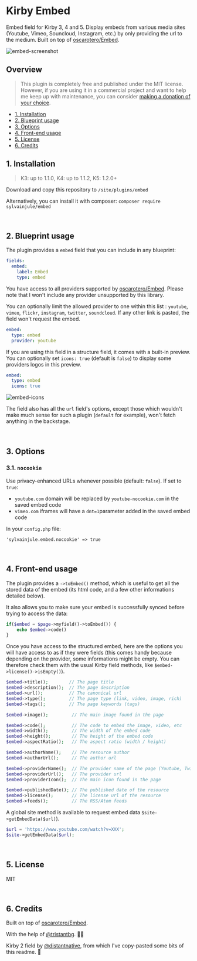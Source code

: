 # Kirby Embed

Embed field for Kirby 3, 4 and 5. Display embeds from various media sites (Youtube, Vimeo, Souncloud, Instagram, etc.) by only providing the url to the medium.
Built on top of [oscarotero/Embed](https://github.com/oscarotero/Embed).

![embed-screenshot](https://user-images.githubusercontent.com/14079751/64260995-163b3380-cf2c-11e9-85dc-77f0b8a79a1f.jpg)

## Overview

> This plugin is completely free and published under the MIT license. However, if you are using it in a commercial project and want to help me keep up with maintenance, you can consider [making a donation of your choice](https://www.paypal.me/sylvainjl).

- [1. Installation](#1-installation)
- [2. Blueprint usage](#2-blueprint-usage)
- [3. Options](#3-options)
- [4. Front-end usage](#4-front-end-usage)
- [5. License](#5-license)
- [6. Credits](#6-credits)

## 1. Installation

> K3: up to 1.1.0, K4: up to 1.1.2, K5: 1.2.0+

Download and copy this repository to ```/site/plugins/embed```

Alternatively, you can install it with composer: ```composer require sylvainjule/embed```

<br/>

## 2. Blueprint usage

The plugin provides a `embed` field that you can include in any blueprint:

```yaml
fields:
  embed:
    label: Embed
    type: embed
```

You have access to all providers supported by [oscarotero/Embed](https://github.com/oscarotero/Embed). Please note that I won't include any provider unsupported by this library.

You can optionally limit the allowed provider to one within this list : `youtube`, `vimeo`, `flickr`, `instagram`, `twitter`, `soundcloud`. If any other link is pasted, the field won't request the embed.

```yaml
embed:
  type: embed
  provider: youtube
```

If you are using this field in a structure field, it comes with a built-in preview. You can optionally set `icons: true` (default is `false`) to display some providers logos in this preview.

```yaml
embed:
  type: embed
  icons: true
```

![embed-icons](https://github.com/sylvainjule/kirby-embed/assets/14079751/ea26df07-005b-4f70-816d-f0e068da4ba4)

The field also has all the `url` field's options, except those which wouldn't make much sense for such a plugin (`default` for example), won't fetch anything in the backstage.

<br/>

## 3. Options

### 3.1. `nocookie`

Use privacy-enhanced URLs whenever possible (default: `false`). If set to `true`:
- `youtube.com` domain will be replaced by `youtube-nocookie.com` in the saved embed code
- `vimeo.com` iframes will have a `dnt=1`parameter added in the saved embed code

In your `config.php` file:

```
'sylvainjule.embed.nocookie' => true
````

<br/>

## 4. Front-end usage

The plugin provides a `->toEmbed()` method, which is useful to get all the stored data of the embed (its html code, and a few other informations detailed below).

It also allows you to make sure your embed is successfully synced before trying to access the data:

```php
if($embed = $page->myfield()->toEmbed()) {
    echo $embed->code()
}
```

Once you have access to the structured embed, here are the options you will have access to as if they were fields (this comes handy because depending on the provider, some informations might be empty. You can therefore check them with the usual Kirby field methods, like  `$embed->license()->isEmpty()`).

```php
$embed->title();        // The page title
$embed->description();  // The page description
$embed->url();          // The canonical url
$embed->type();         // The page type (link, video, image, rich)
$embed->tags();         // The page keywords (tags)

$embed->image();         // The main image found in the page

$embed->code();          // The code to embed the image, video, etc
$embed->width();         // The width of the embed code
$embed->height();        // The height of the embed code
$embed->aspectRatio();   // The aspect ratio (width / height)

$embed->authorName();    // The resource author
$embed->authorUrl();     // The author url

$embed->providerName();  // The provider name of the page (Youtube, Twitter, Instagram, etc)
$embed->providerUrl();   // The provider url
$embed->providerIcon();  // The main icon found in the page

$embed->publishedDate(); // The published date of the resource
$embed->license();       // The license url of the resource
$embed->feeds();         // The RSS/Atom feeds
```

A global site method is available to request embed data  `$site->getEmbedData($url)`).

```php
$url = 'https://www.youtube.com/watch?v=XXX';
$site->getEmbedData($url);
```

<br/>

## 5. License

MIT

<br/>

## 6. Credits

Built on top of [oscarotero/Embed](https://github.com/oscarotero/Embed).

With the help of [@tristantbg](https://github.com/tristantbg). 👨‍💻

Kirby 2 field by [@distantnative](https://github.com/distantnative/embed), from which I've copy-pasted some bits of this readme. 👀
